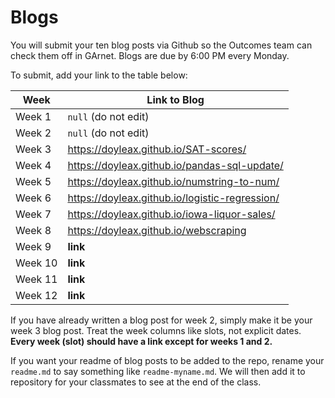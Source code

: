 # Blogs

You will submit your ten blog posts via Github so the Outcomes team can check them off in GArnet. Blogs are due by 6:00 PM every Monday.

To submit, add your link to the table below:

| Week          | Link to Blog 				 	|
| ------------- | ------------------------------|
| Week 1        | `null` (do not edit)			|
| Week 2        | `null` (do not edit)			|
| Week 3        | https://doyleax.github.io/SAT-scores/   				|
| Week 4        | https://doyleax.github.io/pandas-sql-update/     				|
| Week 5        | https://doyleax.github.io/numstring-to-num/     				|
| Week 6        | https://doyleax.github.io/logistic-regression/						|
| Week 7        | https://doyleax.github.io/iowa-liquor-sales/						|	
| Week 8        | https://doyleax.github.io/webscraping						|
| Week 9        | **link**						|
| Week 10       | **link**						|
| Week 11       | **link**						|
| Week 12       | **link**						|

If you have already written a blog post for week 2, simply make it be your week 3 blog post. Treat the week columns like slots, not explicit dates. **Every week (slot) should have a link except for weeks 1 and 2.**

If you want your readme of blog posts to be added to the repo, rename your `readme.md` to say something like `readme-myname.md`. We will then add it to repository for your classmates to see at the end of the class.
